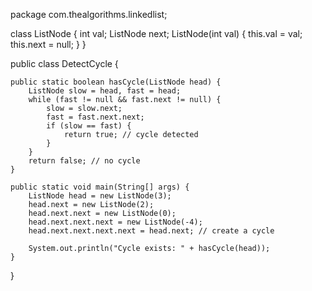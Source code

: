 package com.thealgorithms.linkedlist;

class ListNode {
    int val;
    ListNode next;
    ListNode(int val) { this.val = val; this.next = null; }
}

public class DetectCycle {

    public static boolean hasCycle(ListNode head) {
        ListNode slow = head, fast = head;
        while (fast != null && fast.next != null) {
            slow = slow.next;
            fast = fast.next.next;
            if (slow == fast) {
                return true; // cycle detected
            }
        }
        return false; // no cycle
    }

    public static void main(String[] args) {
        ListNode head = new ListNode(3);
        head.next = new ListNode(2);
        head.next.next = new ListNode(0);
        head.next.next.next = new ListNode(-4);
        head.next.next.next.next = head.next; // create a cycle

        System.out.println("Cycle exists: " + hasCycle(head));
    }
}
